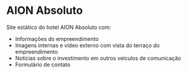 # AION Absoluto

Site estático do hotel AION Absoluto com:

 - Informações do empreendimento
 - Imagens internas e vídeo externo com vista do terraço do empreendimento
 - Notícias sobre o investimento em outros veículos de comunicação
 - Formulário de contato

